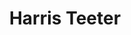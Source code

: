 ---
title: "Harris Teeter"
url: /fuquay-varina/harris-teeter-east-broad-street-extension/
shop: Supermarkt
---